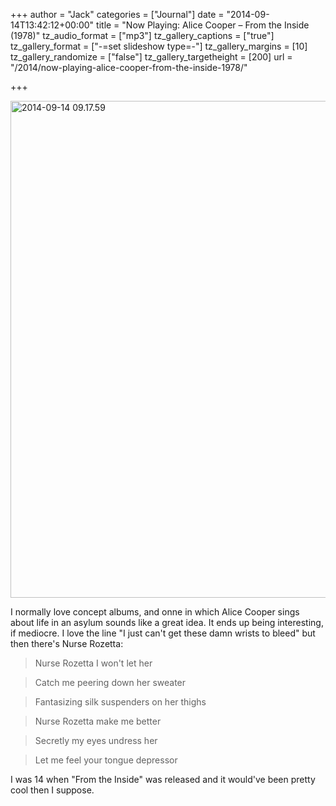 +++
author = "Jack"
categories = ["Journal"]
date = "2014-09-14T13:42:12+00:00"
title = "Now Playing: Alice Cooper – From the Inside (1978)"
tz_audio_format = ["mp3"]
tz_gallery_captions = ["true"]
tz_gallery_format = ["-=set slideshow type=-"]
tz_gallery_margins = [10]
tz_gallery_randomize = ["false"]
tz_gallery_targetheight = [200]
url = "/2014/now-playing-alice-cooper-from-the-inside-1978/"

+++

[<img class="alignnone size-full wp-image-3616" src="/img/2014/09/2014-09-14-09.17.59.jpg" alt="2014-09-14 09.17.59" width="800" height="795" srcset="/img/2014/09/2014-09-14-09.17.59.jpg 800w, /img/2014/09/2014-09-14-09.17.59-150x150.jpg 150w, /img/2014/09/2014-09-14-09.17.59-300x298.jpg 300w, /img/2014/09/2014-09-14-09.17.59-768x763.jpg 768w" sizes="(max-width: 800px) 100vw, 800px" />][1]

I normally love concept albums, and onne in which Alice Cooper sings about life in an asylum sounds like a great idea. It ends up being interesting, if mediocre. I love the line "I just can't get these damn wrists to bleed" but then there's Nurse Rozetta:

> Nurse Rozetta I won't let her
  
> Catch me peering down her sweater
  
> Fantasizing silk suspenders on her thighs
  
> Nurse Rozetta make me better
  
> Secretly my eyes undress her
  
> Let me feel your tongue depressor

I was 14 when "From the Inside" was released and it would've been pretty cool then I suppose.

 [1]: /img/2014/09/2014-09-14-09.17.59.jpg